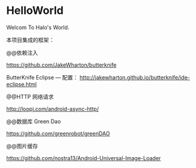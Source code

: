 # HelloWorld
Welcom To Halo's World.

本项目集成的框架：

@@依赖注入

https://github.com/JakeWharton/butterknife

ButterKnife Eclipse — 配置： http://jakewharton.github.io/butterknife/ide-eclipse.html

@@HTTP 网络请求

http://loopj.com/android-async-http/

@@数据库 Green Dao

https://github.com/greenrobot/greenDAO

@@图片缓存

https://github.com/nostra13/Android-Universal-Image-Loader
